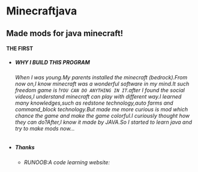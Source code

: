 Minecraftjava
===
Made mods for java minecraft!
---

#### **THE FIRST**
 + ##### WHY I BUILD THIS PROGRAM
    ###### When I was young.My parents installed the minecraft (bedrock).From now on,I know minecraft was a wonderful software in my mind.It such freedom game is !```YOU CAN DO ANYTHING IN IT```.after I found the social videos,I understand minecraft can play with different way.I learned many knowledges,such as redstone technology,auto farms and command_block technology.But made me more curious is mod which chance the game and make the game colorful.I curiously thought how they can do?After,I know it made by JAVA.So I started to learn java and try to make mods now...
   
 + ##### Thanks
    + ###### RUNOOB:A code learning website:



   
